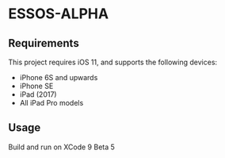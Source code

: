 # ESSOS-ALPHA

## Requirements

This project requires iOS 11, and supports the following devices:
* iPhone 6S and upwards
* iPhone SE
* iPad (2017)
* All iPad Pro models

## Usage
Build and run on XCode 9 Beta 5

